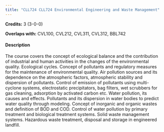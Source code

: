 ```yaml
---
title: "CLL724 CLL724 Environmental Engineering and Waste Management"
---
```

**Credits:** 3 (3-0-0)

**Overlaps with:** CVL100, CVL212, CVL311, CVL312, BBL742

#### Description
The course covers the concept of ecological balance and the contribution of industrial and human activities in the changes of the environmental quality. Ecological cycles. Concept of pollutants and regulatory measures for the maintenance of environmental quality. Air pollution sources and its dependence on the atmospheric factors, atmospheric stability and dispersion of pollutants. Control of emission of pollutants using multi-cyclone systems, electrostatic precipitators, bag filters, wet scrubbers for gas cleaning, adsorption by activated carbon etc. Water pollution, its causes and effects. Pollutants and its dispersion in water bodies to predict water quality through modeling. Concept of inorganic and organic wastes and definition of BOD and COD. Control of water pollution by primary treatment and biological treatment systems. Solid waste management systems. Hazardous waste treatment, disposal and storage in engineered landfill.